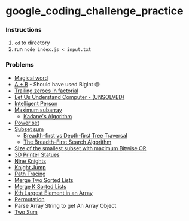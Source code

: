 # google_coding_challenge_practice

### Instructions
1. `cd` to directory
2. run `node index.js < input.txt`

### Problems

- [Magical word](https://www.hackerearth.com/practice/basic-programming/input-output/basics-of-input-output/practice-problems/algorithm/magical-word/)
- [A + B](https://www.hackerearth.com/practice/basic-programming/complexity-analysis/time-and-space-complexity/practice-problems/algorithm/a-b-4/) - Should have used BigInt 😅
- [Trailing zeroes in factorial](https://www.hackerearth.com/practice/basic-programming/implementation/basics-of-implementation/practice-problems/algorithm/trailing-zeroes-in-factorial/)
- [Let Us Understand Computer - (UNSOLVED)](https://www.hackerearth.com/practice/basic-programming/operators/basics-of-operators/practice-problems/algorithm/let-us-understand-computer-78476e7a/)
- [Intelligent Person](https://www.hackerearth.com/practice/algorithms/dynamic-programming/introduction-to-dynamic-programming-1/practice-problems/algorithm/intelligent-girl-1/)
- [Maximum subarray](https://leetcode.com/problems/maximum-subarray)
    - [Kadane's Algorithm](https://medium.com/@rsinghal757/kadanes-algorithm-dynamic-programming-how-and-why-does-it-work-3fd8849ed73d)
- [Power set](https://www.geeksforgeeks.org/power-set/)
- [Subset sum](https://www.geeksforgeeks.org/subset-sum-problem-dp-25/)
    - [Breadth-first vs Depth-first Tree Traversal](https://medium.com/@kenny.hom27/breadth-first-vs-depth-first-tree-traversal-in-javascript-48df2ebfc6d1)
    - [The Breadth-First Search Algorithm](https://medium.com/edureka/breadth-first-search-algorithm-17d2c72f0eaa)
- [Size of the smallest subset with maximum Bitwise OR](https://www.geeksforgeeks.org/size-of-the-smallest-subset-with-maximum-bitwise-or/)
- [3D Printer Statues](https://open.kattis.com/problems/3dprinter)
- [Nine Knights](https://open.kattis.com/problems/nineknights)
- [Knight Jump](https://open.kattis.com/problems/knightjump)
- [Path Tracing](https://open.kattis.com/problems/pathtracing)
- [Merge Two Sorted Lists](https://leetcode.com/problems/merge-two-sorted-lists/)
- [Merge K Sorted Lists](https://leetcode.com/problems/merge-k-sorted-lists/)
- [Kth Largest Element in an Array](https://leetcode.com/problems/kth-largest-element-in-an-array/)
- [Permutation](https://medium.com/weekly-webtips/step-by-step-guide-to-array-permutation-using-recursion-in-javascript-4e76188b88ff)
- Parse Array String to get An Array Object
- [Two Sum](https://leetcode.com/problems/two-sum/)


